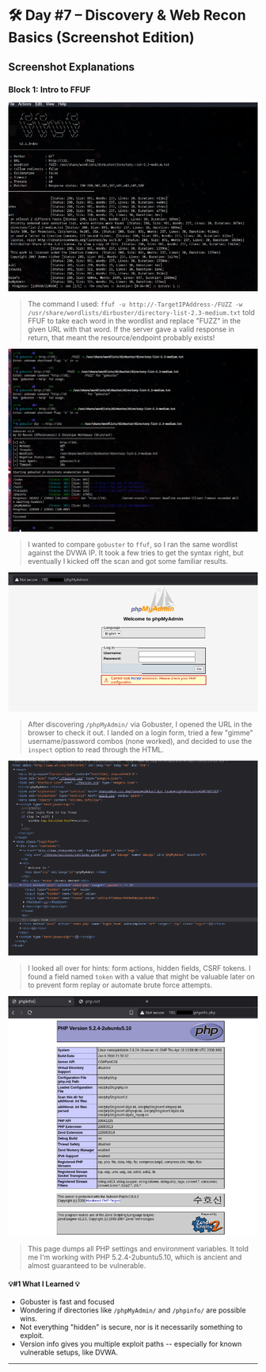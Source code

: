 # 🛠️ Day #7 – Discovery & Web Recon Basics (Screenshot Edition)

## Screenshot Explanations

### Block 1: Intro to FFUF

![Results of first FFUF attempt.](raw-images/ffuf1.png "Trying to uncover hidden or non-public paths on the DVWA web server")
> The command I used: `ffuf -u http://-TargetIPAddress-/FUZZ -w /usr/share/wordlists/dirbuster/directory-list-2.3-medium.txt` told FFUF to take each word in the wordlist and replace "FUZZ" in the given URL with that word. If the server gave a valid response in return, that meant the resource/endpoint probably exists!

![First results from Gobuster](raw-images/gobuster1.png "Tried using Gobuster as a follow-up to FFUF. Spent some time figuring out syntax before I finally got it.")
> I wanted to compare `gobuster` to `ffuf`, so I ran the same wordlist against the DVWA IP. It took a few tries to get the syntax right, but eventually I kicked off the scan and got some familiar results.

![Opened the PHP My Admin page in the browser](raw-images/phphome1.png "Navigated to `/phpMyAdmin/` and found a login page + PHP config warning")
> After discovering `/phpMyAdmin/` via Gobuster, I opened the URL in the browser to check it out. I landed on a login form, tried a few "gimme" username/password combos (none worked), and decided to use the `inspect` option to read through the HTML.

![The login form's HTML source code](raw-images/phphtml.png "Inspected the login form's HTML and spotted a token value and post targets.")
> I looked all over for hints: form actions, hidden fields, CSRF tokens. I found a field named `token` with a value that might be valuable later on to prevent form replay or automate brute force attempts.

![PHP info page](raw-images/phpinfo1.png "Landed on the `/phpinfo.php` page, which gave me the version info I was looking for.")
> This page dumps all PHP settings and environment variables. It told me I'm working with PHP 5.2.4-2ubuntu5.10, which is ancient and almost guaranteed to be vulnerable.

#### 💡#1 What I Learned 💡

- Gobuster is fast and focused
- Wondering if directories like `/phpMyAdmin/` and `/phpinfo/` are possible wins.
- Not everything "hidden" is secure, nor is it necessarily something to exploit.
- Version info gives you multiple exploit paths -- especially for known vulnerable setups, like DVWA.
  
---
